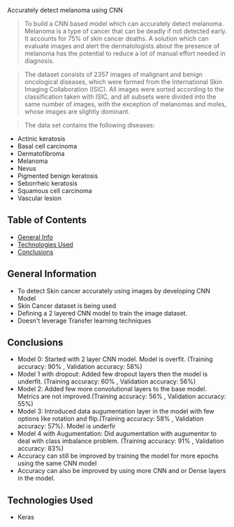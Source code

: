 Accurately detect melanoma using CNN

> To build a CNN based model which can accurately detect melanoma. Melanoma is a type of cancer that can be deadly if not detected early. 
It accounts for 75% of skin cancer deaths. A solution which can evaluate images and alert the dermatologists about the presence of 
melanoma has the potential to reduce a lot of manual effort needed in diagnosis.

> The dataset consists of 2357 images of malignant and benign oncological diseases, which were formed from the International Skin Imaging Collaboration (ISIC). All images were sorted according to the classification taken with ISIC, and all subsets were divided into the same number of images, with the exception of melanomas and moles, whose images are slightly dominant.


> The data set contains the following diseases:

- Actinic keratosis
- Basal cell carcinoma
- Dermatofibroma
- Melanoma
- Nevus
- Pigmented benign keratosis
- Seborrheic keratosis
- Squamous cell carcinoma
- Vascular lesion


## Table of Contents
* [General Info](#general-information)
* [Technologies Used](#technologies-used)
* [Conclusions](#conclusions)

## General Information
- To detect Skin cancer accurately using images by developing CNN Model
- Skin Cancer dataset is being used
- Defining a 2 layered CNN model to train the image dataset.
- Doesn't leverage Transfer learning techniques

## Conclusions
- Model 0: Started with 2 layer CNN model. Model is overfit. (Training accuracy: 90% , Validation accuracy: 58%)
- Model 1 with dropout: Added few dropout layers then the model is underfit. (Training accuracy: 60% , Validation accuracy: 56%)
- Model 2: Added few more convolutional layers to the base model. Metrics are not improved.(Training accuracy: 56% , Validation accuracy: 55%)
- Model 3: Introduced data augumentation layer in the model with few options like rotation and flip.(Training accuracy: 58% , Validation accuracy: 57%). Model is underfir
- Model 4 with Augumentation: Did augumentation with augumentor to deal with class imbalance problem. (Training accuracy: 91% , Validation accuracy: 83%)
- Accuracy can still be improved by training the model for more epochs using the same CNN model
- Accuracy can also be improved by using more CNN and or Dense layers in the model.

## Technologies Used
- Keras

